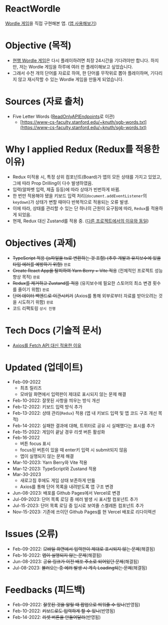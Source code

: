 # ReactWordle
[Wordle 게임](https://www.powerlanguage.co.uk/wordle/)을 직접 구현해본 앱.
([앱 사용해보기](https://react-wordle-kuman514.vercel.app/))

# Objective (목적)
- [현행 Wordle 게임](https://www.powerlanguage.co.uk/wordle/)은 다시 플레이하려면 최장 24시간을 기다려야만 합니다. 하지만, 저는 Wordle 게임을 하루에 여러 판 플레이해보고 싶었습니다.
- 그래서 수천 개의 단어를 자료로 하여, 한 단어를 무작위로 뽑아 플레이하며, 기다리지 않고 재시작할 수 있는 Wordle 게임을 만들게 되었습니다.

# Sources (자료 출처)
- Five Letter Words ([ReadOnlyAPIEndpoints](https://github.com/kuman514/ReadOnlyAPIEndpoints)로 이관)
  - [https://www-cs-faculty.stanford.edu/~knuth/sgb-words.txt](https://www-cs-faculty.stanford.edu/~knuth/sgb-words.txt)

# Why I applied Redux (Redux를 적용한 이유)
- Redux 미적용 시, 특정 상위 컴포넌트(Board)가 앱의 모든 상태를 가지고 있었고, 그에 따라 Prop Drilling이 다수 발생하였음.
- 입력(알파벳 입력, 제출 등등)에 따라 상태가 빈번하게 바뀜.
- 한 번만 적용해야 됐을 키보드 입력 처리(`document.addEventListener`의 `keydown`)가 상태가 변할 때마다 반복적으로 적용되는 오류 발생.
- 이에 따라, 상태를 관리할 수 있는 단 하나의 근원이 요구됨에 따라, `Redux`를 적용하게 되었음.
- 현재, Redux 대신 Zustand를 적용 중. ([다른 프로젝트에서의 이유와 동일](https://github.com/kuman514/ReactGomoku/blob/main/docs/WHY_zustand.md))

# Objectives (과제)
- ~~TypeScript 적용 (js파일을 ts로 변환하는 것 포함) (추후 개발과 유지보수에 있을 타입 에러를 예방하기 위함)~~ `완료`
- ~~Create React App을 탈피하여 Yarn Berry + Vite 적용~~ (전체적인 프로젝트 성능 향상 목적) `완료`
- ~~Redux를 제거하고 Zustand를 적용~~ (유지보수에 필요한 스토어의 최소 변경 횟수를 줄이기 위함) `완료`
- ~~단어 데이터 백엔드로 이관시키기~~ (Axios를 통해 외부로부터 자료를 받아오려는 것을 시도하기 위함) `완료`
- 코드 리팩토링 `상시 진행`

# Tech Docs (기술적 문서)
- [Axios를 Fetch API 대신 적용한 이유](https://github.com/kuman514/ReactWordle/blob/main/docs/WHY_axios.md)

# Updated (업데이트)
- Feb-09-2022
  - 최초 릴리즈
  - 모바일 화면에서 입력판이 제대로 표시되지 않는 문제 해결
- Feb-10-2022: 잘못된 사항을 띄우는 방식 개선
- Feb-12-2022: 키보드 입력 방식 추가
- Feb-13-2022: 상태 관리(`Redux`) 적용 (앱 내 키보드 입력 및 앱 코드 구조 개선 목적)
- Feb-14-2022: 실패한 결과에 대해, 트위터로 공유 시 실패했다는 표시를 추가
- Feb-15-2022: 게임이 끝날 경우 리셋 버튼 활성화
- Feb-16-2022
  - 버튼 focus 표시
  - focus된 버튼이 있을 때 enter키 입력 시 submit되지 않음
  - 앱이 실행되지 않는 문제 해결
- Mar-10-2023: Yarn Berry와 Vite 적용
- Mar-12-2023: TypeScript와 Zustand 적용
- Mar-30-2023
  - 새로고침 후에도 게임 상태 보존하게 만듦
  - Axios를 통해 단어 목록을 내려받도록 앱 구조 변경
- Jun-08-2023: 배포를 Github Pages에서 Vercel로 변경
- Jul-09-2023: 단어 목록 로딩 중 에러 발생 시 표시할 컴포넌트 추가
- Jul-15-2023: 단어 목록 로딩 중 임시로 보여줄 스켈레톤 컴포넌트 추가
- Nov-15-2023: 기존에 쓰이던 Github Pages를 현 Vercel 배포로 리다이렉션

# Issues (오류)
- Feb-09-2022: ~~모바일 화면에서 입력판이 제대로 표시되지 않는 문제~~(해결됨)
- Feb-16-2022: ~~앱이 실행되지 않는 문제~~(해결됨)
- Jun-08-2023: ~~공유 링크가 이전 배포 주소로 되어있던 문제~~(해결됨)
- Jul-08-2023: ~~불러오는 중 에러 발생 시 계속 Loading되는 문제~~(해결됨)

# Feedbacks (피드백)
- Feb-09-2022: ~~잘못된 것을 알릴 때 팝업으로 띄워줄 수 있나~~(반영됨)
- Feb-10-2022: ~~키보드로도 입력하게 할 수 있나~~(반영됨)
- Feb-14-2022: ~~리셋 버튼을 만들어달라~~(반영됨)
